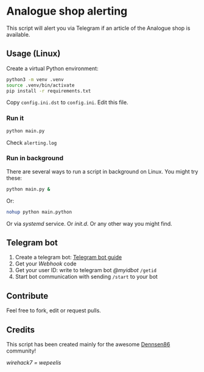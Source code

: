 # Analogue shop alerting

This script will alert you via Telegram if an article of the Analogue shop is available.

## Usage (Linux)

Create a virtual Python environment:
```bash
python3 -m venv .venv
source .venv/bin/activate
pip install -r requirements.txt
```
Copy `config.ini.dst` to `config.ini`. Edit this file.

### Run it

```bash
python main.py
```

Check `alerting.log`

### Run in background

There are several ways to run a script in background on Linux. You might try these:

```bash
python main.py &
```

Or:

```bash
nohup python main.python
```

Or via *systemd* service. Or *init.d*. Or any other way you might find.

## Telegram bot

1. Create a telegram bot: [Telegram bot guide](https://core.telegram.org/bots#3-how-do-i-create-a-bot)
2. Get your *Webhook* code
3. Get your user ID: write to telegram bot *@myidbot* `/getid`
4. Start bot communication with sending `/start` to your bot

## Contribute

Feel free to fork, edit or request pulls.

## Credits

This script has been created mainly for the awesome [Dennsen86](https://www.twitch.tv/dennsen86) community!

*wirehack7 = wepeelis*